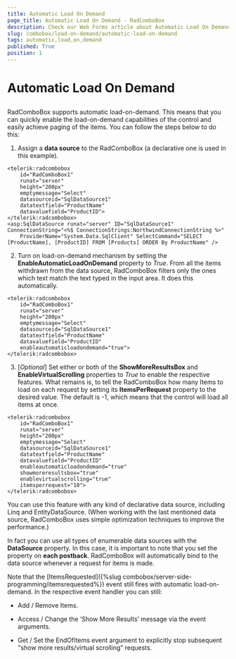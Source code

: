 ```yaml
---
title: Automatic Load On Demand
page_title: Automatic Load On Demand - RadComboBox
description: Check our Web Forms article about Automatic Load On Demand.
slug: combobox/load-on-demand/automatic-load-on-demand
tags: automatic,load,on,demand
published: True
position: 1
---
```


# Automatic Load On Demand



## 

RadComboBox supports automatic load-on-demand. This means that you can quickly enable the load-on-demand capabilities of the control and easily achieve paging of the items. You can follow the steps below to do this:

1. Assign a **data source** to the RadComboBox (a declarative one is used in this example).

````ASPNET
<telerik:radcombobox 
	id="RadComboBox1" 
	runat="server" 
	height="200px" 
	emptymessage="Select"
	datasourceid="SqlDataSource1" 
	datatextfield="ProductName" 
	datavaluefield="ProductID">
</telerik:radcombobox>
<asp:SqlDataSource runat="server" ID="SqlDataSource1" ConnectionString="<%$ ConnectionStrings:NorthwindConnectionString %>"
	ProviderName="System.Data.SqlClient" SelectCommand="SELECT [ProductName], [ProductID] FROM [Products] ORDER By ProductName" />
````





2. Turn on load-on-demand mechanism by setting the **EnableAutomaticLoadOnDemand** property to *True*. From all the items withdrawn from the data source, RadComboBox filters only the ones which text match the text typed in the input area. It does this automatically.

````ASPNET
<telerik:radcombobox 
	id="RadComboBox1" 
	runat="server" 
	height="200px" 
	emptymessage="Select"
	datasourceid="SqlDataSource1" 
	datatextfield="ProductName" 
	datavaluefield="ProductID"
	enableautomaticloadondemand="true">
</telerik:radcombobox>
````





3. [*Optional*] Set either or both of the **ShowMoreResultsBox** and **EnableVirtualScrolling** properties to *True* to enable the respective features. What remains is, to tell the RadComboBox how many Items to load on each request by setting its **ItemsPerRequest** property to the desired value. The default is -1, which means that the control will load all items at once.

````ASPNET
<telerik:radcombobox 
	id="RadComboBox1" 
	runat="server" 
	height="200px" 
	emptymessage="Select"
	datasourceid="SqlDataSource1" 
	datatextfield="ProductName" 
	datavaluefield="ProductID"
	enableautomaticloadondemand="true" 
	showmoreresultsbox="true" 
	enablevirtualscrolling="true"
	itemsperrequest="10">
</telerik:radcombobox>
````





You can use this feature with any kind of declarative data source, including Linq and EntityDataSource. (When working with the last mentioned data source, RadComboBox uses simple optimization techniques to improve the performance.)

In fact you can use all types of enumerable data sources with the **DataSource** property. In this case, it is important to note that you set the property on **each postback**. RadComboBox will automatically bind to the data source whenever a request for items is made.

Note that the [ItemsRequested]({%slug combobox/server-side-programming/itemsrequested%}) event still fires with automatic load-on-demand. In the respective event handler you can still:

* Add / Remove Items.

* Access / Change the ‘Show More Results’ message via the event arguments.

* Get / Set the EndOfItems event argument to explicitly stop subsequent "show more results/virtual scrolling" requests.
